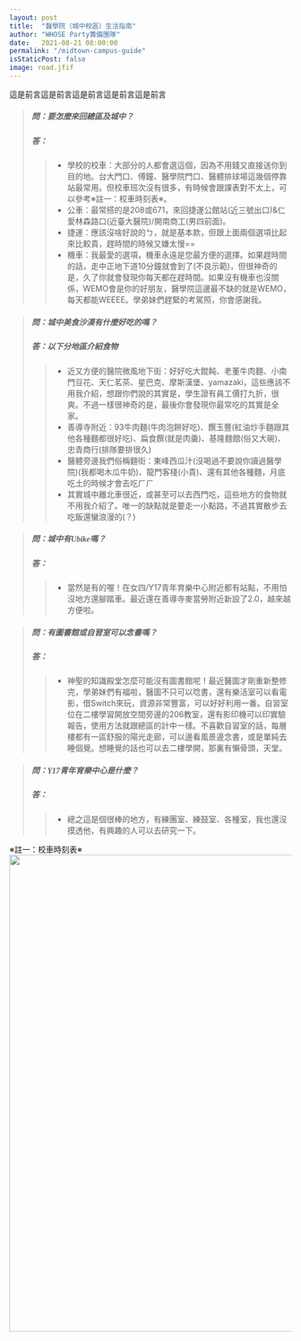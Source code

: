 ```yaml
---
layout: post
title:  "醫學院（城中校區）生活指南"
author: "WHOSE Party籌備團隊"
date:   2021-08-21 08:00:00
permalink: "/midtown-campus-guide"
isStaticPost: false
image: road.jfif
---
```

這是前言這是前言這是前言這是前言這是前言


> ##### <font face="Noto Serif TC">問：要怎麼來回總區及城中？</font>
> ##### <font face="Noto Serif TC">答：</font>
>> * 學校的校車：大部分的人都會選這個，因為不用錢又直接送你到目的地。台大門口、傅鐘、醫學院門口、醫體排球場這幾個停靠站最常用。但校車班次沒有很多，有時候會跟課表對不太上，可以參考※註一：校車時刻表※。
>> * 公車：最常搭的是208或671，來回捷運公館站(近三號出口)&仁愛林森路口(近臺大醫院)/開南商工(男四前面)。
>> * 捷運：應該沒啥好說的ㄅ，就是基本款，但跟上面兩個選項比起來比較貴，趕時間的時候又嫌太慢==
>> * 機車：我最愛的選項，機車永遠是您最方便的選擇。如果趕時間的話，走中正地下道10分鐘就會到了(不良示範)，但很神奇的是，久了你就會發現你每天都在趕時間。如果沒有機車也沒關係，WEMO會是你的好朋友，醫學院這邊最不缺的就是WEMO，每天都能WEEEE。學弟妹們趕緊的考駕照，你會感謝我。

> ##### <font face="Noto Serif TC">問：城中美食沙漠有什麼好吃的嗎？</font>
> ##### <font face="Noto Serif TC">答：以下分地區介紹食物</font>
>> * 近又方便的醫院微風地下街：好好吃大餛飩、老董牛肉麵、小南門豆花、天仁茗茶、星巴克、摩斯漢堡、yamazaki，這些應該不用我介紹，想跟你們說的其實是，學生證有員工價打九折，很爽。不過一樣很神奇的是，最後你會發現你最常吃的其實是全家。
>> * 善導寺附近：93牛肉麵(牛肉泡餅好吃)、饌玉豐(紅油炒手麵跟其他各種麵都很好吃)、扁食饌(就是肉羹)、基隆麵館(俗又大碗)、忠青商行(排隊要排很久)
>> * 醫體旁邊我們俗稱麵街：東峰西瓜汁(沒喝過不要說你讀過醫學院)(我都喝木瓜牛奶)、龍門客棧(小貴)、還有其他各種麵，月底吃土的時候才會去吃ㄏㄏ
>> * 其實城中離北車很近，或甚至可以去西門吃，這些地方的食物就不用我介紹了。唯一的缺點就是要走一小點路，不過其實散步去吃飯還蠻浪漫的(？)

> ##### <font face="Noto Serif TC">問：城中有Ubike嗎？</font>
> ##### <font face="Noto Serif TC">答：</font>
>> * 當然是有的喔！在女四/Y17青年育樂中心附近都有站點，不用怕沒地方還腳踏車。最近還在善導寺麥當勞附近新設了2.0，越來越方便啦。

> ##### <font face="Noto Serif TC">問：有圖書館或自習室可以念書嗎？</font>
> ##### <font face="Noto Serif TC">答：</font>
>> * 神聖的知識殿堂怎麼可能沒有圖書館呢！最近醫圖才剛重新整修完，學弟妹們有福啦，醫圖不只可以唸書，還有樂活室可以看電影，借Switch來玩，資源非常豐富，可以好好利用一番。自習室位在二樓學習開放空間旁邊的206教室，還有影印機可以印實驗報告，使用方法就跟總區的計中一樣。不喜歡自習室的話，每層樓都有一區舒服的陽光走廊，可以邊看風景邊念書，或是單純去睡個覺。想睡覺的話也可以去二樓學開，那裏有懶骨頭，天堂。

> ##### <font face="Noto Serif TC">問：Y17青年育樂中心是什麼？</font>
> ##### <font face="Noto Serif TC">答：</font>
>> * 總之這是個很棒的地方，有練團室、練鼓室、各種室，我也還沒摸透他，有興趣的人可以去研究一下。

※註一：校車時刻表※
<img src="{{ site.baseurl }}/img/sections-background/shuttle_bus.png" height="850" width="600">


